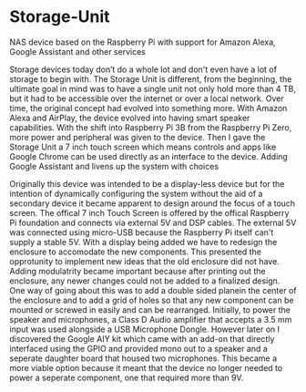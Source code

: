 # Storage-Unit
NAS device based on the Raspberry Pi with support for Amazon Alexa, Google Assistant and other services


Storage devices today don’t do a whole lot and don't even have a lot of storage to begin with. The Storage Unit is different, from the beginning, the ultimate goal in mind was to have a single unit not only hold more than 4 TB, but it had to be accessible over the internet or over a local network. Over time, the original concept had evolved into something more. With Amazon Alexa and AirPlay, the device evolved into having smart speaker capabilities. With the shift into Raspberry Pi 3B from the Raspberry Pi Zero, more power and peripheral was given to the device. Then I gave the Storage Unit a 7 inch touch screen which means controls and apps like Google Chrome can be used directly as an interface to the device. Adding Google Assistant and livens up the system with choices

Originally this device was intended to be a display-less device but for the intention of dynamically configuring the system without the aid of a secondary device it became apparent to design around the focus of a touch screen. The offical 7 inch Touch Screen is offered by the offical Raspberry Pi foundation and connects via external 5V and DSP cables. The external 5V was connected using micro-USB because the Raspberry Pi itself can't supply a stable 5V. With a display being added we have to redesign the enclosure to accomodate the new components. This presented the opprotunity to implement new ideas that the old enclosure did not have. Adding modulatrity became important because after printing out the enclosure, any newer changes could not be added to a finalized design. One way of going about this was to add a double sided planein the center of the enclosure and to add a grid of holes so that any new component can be mounted or screwed in easily and can be rearranged. Initially, to power the speaker and microphones, a Class D Audio amplifier that accepts a 3.5 mm input was used alongside a USB Microphone Dongle. However later on I discovered the Google AIY kit which came with an add-on that directly interfaced using the GPIO and provided mono out to a speaker and a seperate daughter board that housed two microphones. This became a more viable option because it meant that the device no longer needed to power a seperate component, one that required more than 9V. 

